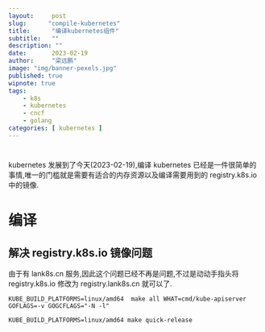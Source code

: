 ```yaml
---
layout:     post 
slug:      "compile-kubernetes"
title:      "编译kubernetes组件"
subtitle:   ""
description: ""
date:       2023-02-19
author:     "梁远鹏"
image: "img/banner-pexels.jpg"
published: true
wipnote: true
tags:
    - k8s
    - kubernetes
    - cncf
    - golang
categories: [ kubernetes ]
---
```


# 

kubernetes 发展到了今天(2023-02-19),编译 kubernetes 已经是一件很简单的事情,唯一的门槛就是需要有适合的内存资源以及编译需要用到的 registry.k8s.io 中的镜像.


# 编译

## 解决 registry.k8s.io 镜像问题

由于有 lank8s.cn 服务,因此这个问题已经不再是问题,不过是动动手指头将 registry.k8s.io 修改为 registry.lank8s.cn 就可以了.

```shell
KUBE_BUILD_PLATFORMS=linux/amd64  make all WHAT=cmd/kube-apiserver   GOFLAGS=-v GOGCFLAGS="-N -l"
```

```shell
KUBE_BUILD_PLATFORMS=linux/amd64 make quick-release
```

```shell

```
